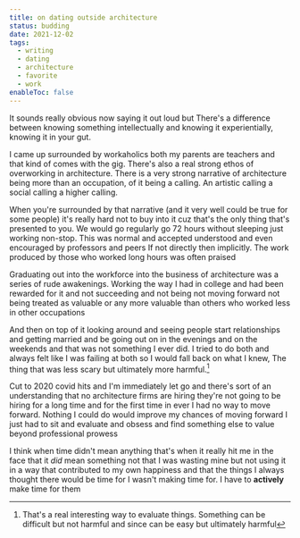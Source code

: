 ```yaml
---
title: on dating outside architecture
status: budding
date: 2021-12-02
tags:
  - writing
  - dating
  - architecture
  - favorite
  - work
enableToc: false
---
```

It sounds really obvious now saying it out loud but There's a difference between knowing something intellectually and knowing it experientially, knowing it in your gut.

I came up surrounded by workaholics both my parents are teachers and that kind of comes with the gig. There's also a real strong ethos of overworking in architecture. There is a very strong narrative of architecture being more than an occupation, of it being a calling. An artistic calling a social calling a higher calling.

When you're surrounded by that narrative (and it very well could be true for some people)  it's really hard not to buy into it cuz that's the only thing that's presented to you. We would go regularly go 72 hours without sleeping just working non-stop. This was normal and accepted understood and even encouraged by professors and peers If not directly then implicitly. The work produced by those who worked long hours was often praised

Graduating out into the workforce into the business of architecture was a series of rude awakenings. Working the way I had in college and had been rewarded for it and not succeeding and not being not moving forward not being treated as valuable or any more valuable than others who worked less in other occupations

And then on top of it looking around and seeing people start relationships and getting married and be going out on in the evenings and on the weekends and that was not something I ever did. I tried to do both and always felt like I was failing at both so I would fall back on what I knew, The thing that was less scary but ultimately more harmful.[^1]
[^1]: That's a real interesting way to evaluate things. Something can be difficult but not harmful and since can be easy but ultimately harmful

Cut to 2020 covid hits and I'm immediately let go and there's sort of an understanding that no architecture firms are hiring they're not going to be hiring for a long time and for the first time in ever I had no way to move forward. Nothing I could do would improve my chances of moving forward I just had to sit and evaluate and obsess and find something else to value beyond professional prowess

I think when time didn't mean anything that's when it really hit me in the face that it *did* mean something not that I was wasting mine but not using it in a way that contributed to my own happiness and that the things I always thought there would be time for I wasn't making time for. I have to __actively__ make time for them